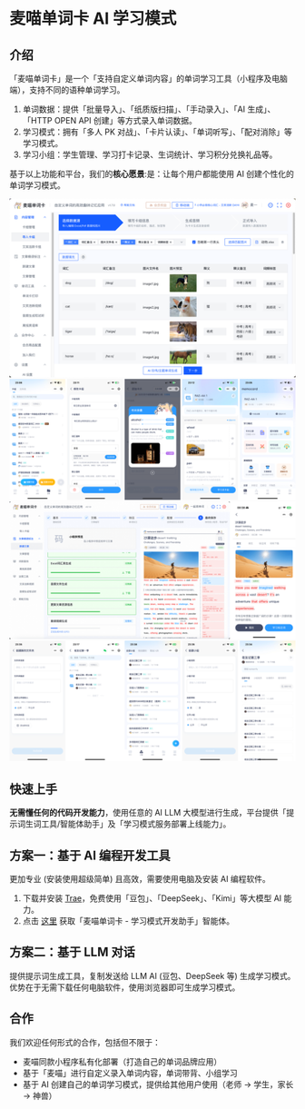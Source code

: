 # 麦喵单词卡 AI 学习模式

## 介绍

「麦喵单词卡」是一个「支持自定义单词内容」的单词学习工具（小程序及电脑端），支持不同的语种单词学习。

1. 单词数据：提供「批量导入」、「纸质版扫描」、「手动录入」、「AI 生成」、「HTTP OPEN API 创建」等方式录入单词数据。
2. 学习模式：拥有「多人 PK 对战」、「卡片认读」、「单词听写」、「配对消除」等学习模式。
3. 学习小组：学生管理、学习打卡记录、生词统计、学习积分兑换礼品等。

基于以上功能和平台，我们的**核心愿景**:是：让每个用户都能使用 AI 创建个性化的单词学习模式。

![单词导入](./images/单词导入-批量创建.png)
![创建卡组和卡片](./images/创建卡组和卡片.png)
![文章编辑和学习](./images/文章编辑和学习-打码.png)
![卡组管理](./images/卡组管理.png)

## 快速上手

**无需懂任何的代码开发能力**，使用任意的 AI LLM 大模型进行生成，平台提供「提示词生词工具/智能体助手」及「学习模式服务部署上线能力」。

## 方案一：基于 AI 编程开发工具

更加专业 (安装使用超级简单) 且高效，需要使用电脑及安装 AI 编程软件。

1. 下载并安装 [Trae](https://www.trae.cn/)，免费使用「豆包」、「DeepSeek」、「Kimi」等大模型 AI 能力。
2. 点击 [这里](https://s.trae.com.cn/a/f79583) 获取「麦喵单词卡 - 学习模式开发助手」智能体。

## 方案二：基于 LLM 对话

提供提示词生成工具，复制发送给 LLM AI (豆包、DeepSeek 等) 生成学习模式。优势在于无需下载任何电脑软件，使用浏览器即可生成学习模式。

## 合作

我们欢迎任何形式的合作，包括但不限于：

- 麦喵同款小程序私有化部署（打造自己的单词品牌应用）
- 基于「麦喵」进行自定义录入单词内容，单词带背、小组学习
- 基于 AI 创建自己的单词学习模式，提供给其他用户使用（老师 -> 学生，家长 -> 神兽）